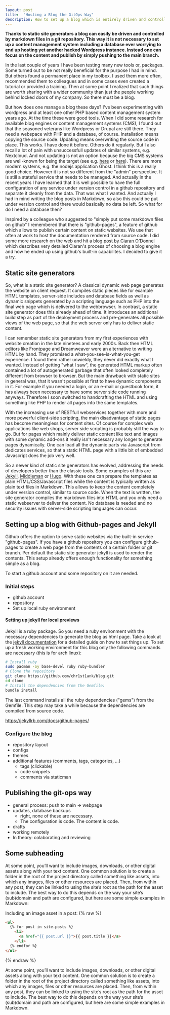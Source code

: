 ```yaml
---
layout: post
title:  "Hosting a Blog the GitOps Way"
description: How to set up a blog which is entirely driven and controlled by git. No database, no manual deployments, no manual updates.
---
```

**Thanks to static site generators a blog can easily be driven and controlled by markdown files in a git repository. This way it is not necessary to set up a content management system including a database ever worrying to end up hosting yet another hacked Wordpress instance. Instead one can focus on the content and publish by simply pushing to the main branch.**

In the last couple of years I have been testing many new tools or, packages. Some turned out to be not really beneficial for the purpose I had in mind. But others found a permanent place in my toolbox. I used them more often, recommended them to colleagues and in some cases even created a tutorial or provided a training. Then at some point I realized that such things are worth sharing with a wider community than just the people working behind locked doors of my company. So there must be a blog.

But how does one manage a blog these days? I've been experimenting with wordpress and at least one other PHP based content management system years ago. At the time these were good tools. When I did some research for available blog engines or content management systems (CMS), I found out that the seasoned veterans like Wordpress or Drupal are still there. They need a webspace with PHP and a database, of course. Installation means copying the source code. Updating means overwriting the source code in place. This works. I have done it before. Others do it regularly. But I also recall a lot of pain with unsuccessfull updates of similar systems, e.g. Nextcloud. And not updating is not an option because the big CMS systems are well-known for being the target (see e.g. [here](https://www.imperva.com/blog/cms-security-tips/) or [here](https://www.wpwhitesecurity.com/why-malicious-hacker-target-wordpress/)). There are more modern systems, e.g. the nodejs application Ghost. I think this is a really good choice. However it is not so different from the "admin" perspective. It is still a stateful service that needs to be managed. And actually in the recent years I have learned that it is well possible to have the full configuration of any service under version control in a github repository and separate it cleanly from the data. That was what I wanted. And actually I had in mind writing the blog posts in Markdown, so also this could be put under version control and there would basically no data be left. So what for do I need a database then?

Inspired by a colleague who suggested to "simply put some markdown files on github" I remembered that there is "github-pages", a feature of github which allows to publish certain content on static websites. We use that often at work to host the documentation rendered from source code. I did some more research on the web and hit a [blog post by Ciaran O'Donnel](https://ciaranodonnell.dev/posts/switching-to-github-io/#what-blog-engines-have-i-tried) which describes very detailed Ciaran's process of choosing a blog engine and how he ended up using github's built-in capabilites. I decided to give it a try.

## Static site generators
So, what is a static site generator? A classical dynamic web page generates the website on client request. It compiles static pieces like for example HTML templates, server-side includes and database fields as well as dynamic snippets generated by a scripting language such as PHP into the final web page which is delivered to the webbrowser. In contrast, a static site generator does this already ahead of time. It introduces an additional build step as part of the deployment process and pre-generates all possible views of the web page, so that the web server only has to deliver static content.

I can remember static site generators from my first experiences with website creation in the late ninetees and early 2000s. Back then HTML editors like Frontpage and Dreamweaver were an alternative to writing HTML by hand. They promised a what-you-see-is-what-you-get experience. I found them rather unwieldy, they never did exactly what I wanted. Instead of getting "what I saw", the generated HTML markup often contained a lot of autogenerated garbage that often looked completely different from browser to browser. But the main drawback with static sites in general was, that it wasn't possible at first to have dynamic components in it. For example if you needed a login, or an e-mail or guestbook form, it has always been necessary to have some server side code running anyways. Therefore I soon switched to handcrafting the HTML and using something like PHP to render all pages into the same templates.

With the increasing use of RESTfull webservices together with more and more powerful client-side scripting, the main disadvantage of static pages has become meaningless for content sites. Of course for complex web applications like web shops, server side scripting is probably still the way to go. But for pages which mainly deliver static content like text and images with some dynamic add-ons it really isn't necessary any longer to generate pages dynamically. One can load all the dynamic parts via Javascript from dedicates services, so that a static HTML page with a little bit of embedded Javascript does the job very well.

So a newer kind of static site generators has evolved, addressing the needs of developers better than the classic tools. Some examples of this are [Jekyll](https://jekyllrb.com/), [Middleman](http://middlemanapp.com/) or [Hugo](http://gohugo.io/). With these one can prepare the templates as plain HTML/CSS/Javascript files while the content is typically written as plain text files in Markdown. This allows to keep the content completely under version control, similar to source code. When the text is written, the site generator compiles the markdown files into HTML and you only need a static webserver to deliver the content. No database is needed and no security issues with server-side scripting languages can occur.

## Setting up a blog with Github-pages and Jekyll
Github offers the option to serve static websites via the built-in service "github-pages". If you have a github repository you can configure github-pages to create a web page from the contents of a certain folder or git branch. Per default the static site generator jekyll is used to render the contents. This setup already offers enough functionality for something simple as a blog.

To start a github account and some repository on it are needed. 

### Initial steps
- github account
- repository
- Set up local ruby environment
#### Setting up jekyll for local previews

Jekyll is a ruby package. So you need a ruby environment with the necessary dependencies to generate the blog as html page. Take a look at the [jekyll documentation](https://jekyllrb.com/docs/step-by-step/) for a detailed guide on how to set things up. To set up a fresh working environment for this blog only the following commands are necessary (this is for arch linux):

```bash
# Install ruby
sudo pacman -Sy base-devel ruby ruby-bundler
# Clone the repository
git clone https://github.com/chr1st1ank/blog.git
cd clone
# Install the dependencies from the Gemfile:
bundle install
```

The last command installs all the ruby dependencies ("gems") from the Gemfile. This step may take a while because the dependencies are compiled from source code.

https://jekyllrb.com/docs/github-pages/

### Configure the blog
- repository layout
- configs
- themes
- additional features (comments, tags, categories, ...)
    - tags (clickable)
    - code snippets
    - comments via staticman

## Publishing the git-ops way
- general process: push to main -> webpage
- updates, database backups
  - right, none of these are necessary. 
  - The configuration is code. The content is code.
- drafts
- working remotely
- In theory: colaborating and reviewing


## Some subheading

At some point, you’ll want to include images, downloads, or other digital assets along with your text content. One common solution is to create a folder in the root of the project directory called something like assets, into which any images, files or other resources are placed. Then, from within any post, they can be linked to using the site’s root as the path for the asset to include. The best way to do this depends on the way your site’s (sub)domain and path are configured, but here are some simple examples in Markdown:

Including an image asset in a post:
{% raw %}
```html
<ul>
  {% for post in site.posts %}
    <li>
      <a href="{{ post.url }}">{{ post.title }}</a>
    </li>
  {% endfor %}
</ul>
```
{% endraw %}

At some point, you’ll want to include images, downloads, or other digital assets along with your text content. One common solution is to create a folder in the root of the project directory called something like assets, into which any images, files or other resources are placed. Then, from within any post, they can be linked to using the site’s root as the path for the asset to include. The best way to do this depends on the way your site’s (sub)domain and path are configured, but here are some simple examples in Markdown.





